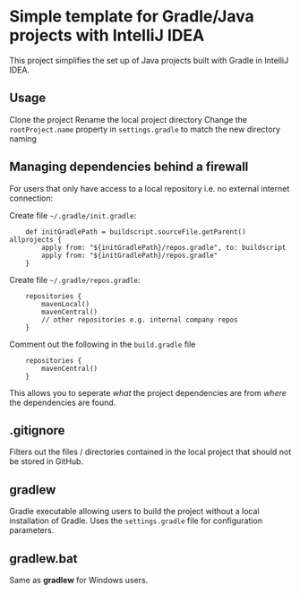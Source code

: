 # Simple template for Gradle/Java projects with IntelliJ IDEA

This project simplifies the set up of Java projects built with Gradle in IntelliJ IDEA.

## Usage

Clone the project
Rename the local project directory
Change the `rootProject.name` property in `settings.gradle` to match the new directory naming

## Managing dependencies behind a firewall

For users that only have access to a local repository i.e. no external internet connection: 

Create file `~/.gradle/init.gradle`: 
```
    def initGradlePath = buildscript.sourceFile.getParent() allprojects {
        apply from: "${initGradlePath}/repos.gradle", to: buildscript
        apply from: "${initGradlePath}/repos.gradle"
    }
```

Create file `~/.gradle/repos.gradle`:
```
    repositories {
        mavenLocal()
        mavenCentral()
        // other repositories e.g. internal company repos 
    }
```
Comment out the following in the `build.gradle` file
```    
    repositories {
        mavenCentral()
    }
```

This allows you to seperate *what* the project dependencies are from *where* the dependencies are found.  

## .gitignore

Filters out the files / directories contained in the local project that should not be stored in GitHub.

## gradlew

Gradle executable allowing users to build the project without a local installation of Gradle. Uses the `settings.gradle` file for configuration parameters.

## gradlew.bat

Same as **gradlew** for Windows users.










